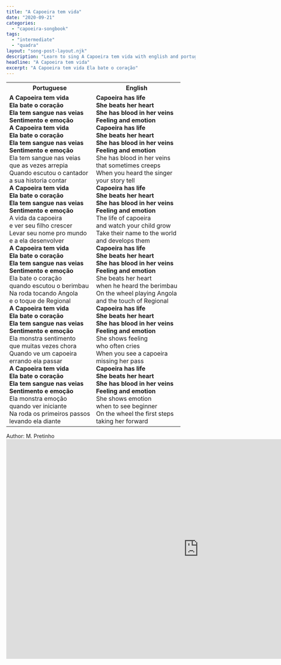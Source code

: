 ```yaml
---
title: "A Capoeira tem vida"
date: "2020-09-21"
categories:
  - "capoeira-songbook"
tags:
  - "intermediate"
  - "quadra"
layout: "song-post-layout.njk"
description: "Learn to sing A Capoeira tem vida with english and portuguese translations along with a video to help you learn."
headline: "A Capoeira tem vida"
excerpt: "A Capoeira tem vida Ela bate o coração"
---
```


<table class="capoeira-table">
    <tr class="header-row">
        <th>Portuguese</th>
        <th>English</th>
    </tr>
    <tr>
        <td><strong>A Capoeira tem vida<br>Ela bate o coração<br>Ela tem sangue nas veias<br>Sentimento e emoção</strong><br>
<strong>A Capoeira tem vida<br>Ela bate o coração<br>Ela tem sangue nas veias<br>Sentimento e emoção</strong><br>
Ela tem sangue nas veias<br>que as vezes arrepia<br>Quando escutou o cantador<br>a sua historia contar<br>
<strong>A Capoeira tem vida<br>Ela bate o coração<br>Ela tem sangue nas veias<br>Sentimento e emoção</strong><br>
A vida da capoeira<br>e ver seu filho crescer<br>Levar seu nome pro mundo<br>e a ela desenvolver<br>
<strong>A Capoeira tem vida<br>Ela bate o coração<br>Ela tem sangue nas veias<br>Sentimento e emoção</strong><br>
Ela bate o coração<br>quando escutou o berimbau<br>Na roda tocando Angola<br>e o toque de Regional<br>
<strong>A Capoeira tem vida<br>Ela bate o coração<br>Ela tem sangue nas veias<br>Sentimento e emoção</strong><br>
Ela monstra sentimento<br>que muitas vezes chora<br>Quando ve um capoeira<br>errando ela passar<br>
<strong>A Capoeira tem vida<br>Ela bate o coração<br>Ela tem sangue nas veias<br>Sentimento e emoção</strong><br>
Ela monstra emoção<br>quando ver iniciante<br>Na roda os primeiros passos<br>levando ela diante</td>
        <td><strong>Capoeira has life<br>She beats her heart<br>She has blood in her veins<br>Feeling and emotion</strong><br>
<strong>Capoeira has life<br>She beats her heart<br>She has blood in her veins<br>Feeling and emotion</strong><br>
She has blood in her veins<br>that sometimes creeps<br>When you heard the singer<br>your story tell<br>
<strong>Capoeira has life<br>She beats her heart<br>She has blood in her veins<br>Feeling and emotion</strong><br>
The life of capoeira<br>and watch your child grow<br>Take their name to the world<br>and develops them<br>
<strong>Capoeira has life<br>She beats her heart<br>She has blood in her veins<br>Feeling and emotion</strong><br>
She beats her heart<br>when he heard the berimbau<br>On the wheel playing Angola<br>and the touch of Regional<br>
<strong>Capoeira has life<br>She beats her heart<br>She has blood in her veins<br>Feeling and emotion</strong><br>
She shows feeling<br>who often cries<br>When you see a capoeira<br>missing her pass<br>
<strong>Capoeira has life<br>She beats her heart<br>She has blood in her veins<br>Feeling and emotion</strong><br>
She shows emotion<br>when to see beginner<br>On the wheel the first steps<br>taking her forward</td>
    </tr>
</table>

<figcaption>
Author: M. Pretinho
</figcaption>

<iframe width="1024" height="584" src="https://www.youtube.com/embed/R8RNIIP8eaE" title="Pretinho - A capoeira tem vida" frameborder="0" allow="accelerometer; autoplay; clipboard-write; encrypted-media; gyroscope; picture-in-picture; web-share" referrerpolicy="strict-origin-when-cross-origin" allowfullscreen></iframe>